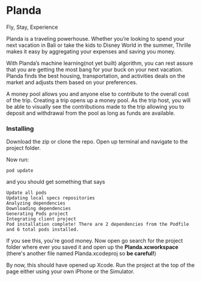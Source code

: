# Planda

Fly, Stay, Experience

Planda is a traveling powerhouse. Whether you’re looking to spend your next vacation in Bali or take the kids to Disney World in the summer, Thrille makes it easy by aggregating your expenses and saving you money.

With Planda’s machine learning(not yet built) algorithm, you can rest assure that you are getting the most bang for your buck on your next vacation. Planda finds the best housing, transportation, and activities deals on the market and adjusts them based on your preferences.

A money pool allows you and anyone else to contribute to the overall cost of the trip. Creating a trip opens up a money pool. As the trip host, you will be able to visually see the contributions made to the trip allowing you to deposit and withdrawal from the pool as long as funds are available.

### Installing

Download the zip or clone the repo. Open up terminal and navigate to the project folder.

Now run:

```
pod update
```

and you should get something that says 

```
Update all pods
Updating local specs repositories
Analyzing dependencies
Downloading dependencies
Generating Pods project
Integrating client project
Pod installation complete! There are 2 dependencies from the Podfile and 6 total pods installed.
```


If you see this, you're good money. Now open go search for the project folder where ever you saved it and open up the **Planda.xcworkspace** (there's another file named Planda.xcodeproj so **be careful!**)

By now, this should have opened up Xcode. Run the project at the top of the page either using your own iPhone or the Simulator. 
